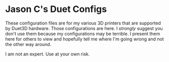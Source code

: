 # Jason C's Duet Configs

These configuration files are for my various 3D printers that are supported by Duet3D hardware. Those configurations are here. I _strongly_ suggest you don't use them because my configurations may be terrible. I present them here for others to view and hopefully tell me where I'm going wrong and not the other way around.

I am not an expert. Use at your own risk.
